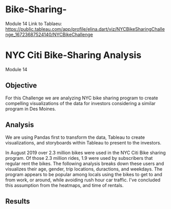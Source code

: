 # Bike-Sharing-
Module 14 
Link to Tablaeu: https://public.tableau.com/app/profile/elina.dart/viz/NYCBikeSharingChallenge_16723687524140/NYCBikeChallenge

# NYC Citi Bike-Sharing Analysis
Module 14 
## Objective 
For this Challenge we are analyzing NYC bike sharing program to create compelling visualizations of the data for investors considering a similar program in Des Moines. 

## Analysis
We are using Pandas first to transform the data, Tableau to create visualizations, and storyboards within Tableau to present to the investors. 

In August 2019 over 2.3 million bikes were used in the NYC Citi Bike sharing program. Of those 2.3 million rides, 1.9 were used by subscribers that regular rent the bikes. The following analysis breaks down these users and visualizes their age, gender, trip locations, duractions, and weekdays. The program appears to be popular among locals using the bikes to get to and from work, or around, while avoiding rush hour car traffic. I've concluded this assumption from the heatmaps, and time of rentals. 



## Results 
